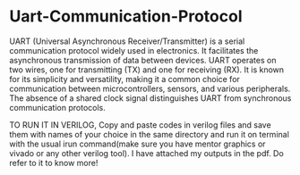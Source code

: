 # Uart-Communication-Protocol
UART (Universal Asynchronous Receiver/Transmitter) is a serial communication protocol widely used in electronics. It facilitates the asynchronous transmission of data between devices. 
UART operates on two wires, one for transmitting (TX) and one for receiving (RX). It is known for its simplicity and versatility, making it a common choice for communication
between microcontrollers, sensors, and various peripherals. The absence of a shared clock signal distinguishes UART from synchronous communication protocols.


TO RUN IT IN VERILOG, Copy and paste codes in verilog files and save them with names of your choice in the same directory and run it on terminal with the usual irun command(make sure you have mentor graphics or vivado or any other verilog tool).
I have attached my outputs in the pdf. Do refer to it to know more!

